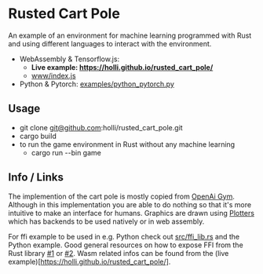 # Rusted Cart Pole

An example of an environment for machine learning programmed with Rust and using different languages to interact with the environment.

- WebAssembly & Tensorflow.js:
  - **Live example: https://holli.github.io/rusted_cart_pole/**
  - [www/index.js](https://github.com/holli/rusted_cart_pole/tree/master/)
- Python & Pytorch: [examples/python_pytorch.py](https://github.com/holli/rusted_cart_pole/blob/master/examples/python_pytorch.py)


## Usage

- git clone git@github.com:holli/rusted_cart_pole.git
- cargo build
- to run the game environment in Rust without any machine learning
  - cargo run --bin game

## Info / Links

The implemention of the cart pole is mostly copied from [OpenAi Gym](https://github.com/openai/gym/blob/master/gym/envs/classic_control/cartpole.py). Although in this implementation you are able to do nothing so that it's more intuitive to make an interface for humans. Graphics are drawn using [Plotters](https://docs.rs/plotters/0.2.11/plotters/) which has backends to be used natively or in web assembly.

For ffi example to be used in e.g. Python check out [src/ffi_lib.rs](https://github.com/holli/rusted_cart_pole/blob/master/src/ffi_lib.rs) and the Python example. Good general resources on how to expose FFI from the Rust library [#1](https://svartalf.info/posts/2019-03-01-exposing-ffi-from-the-rust-library/) or [#2](http://jakegoulding.com/rust-ffi-omnibus/). Wasm related infos can be found from the (live example)[https://holli.github.io/rusted_cart_pole/].


